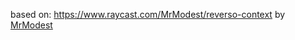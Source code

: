 based on: https://www.raycast.com/MrModest/reverso-context by [MrModest](https://www.raycast.com/MrModest)
